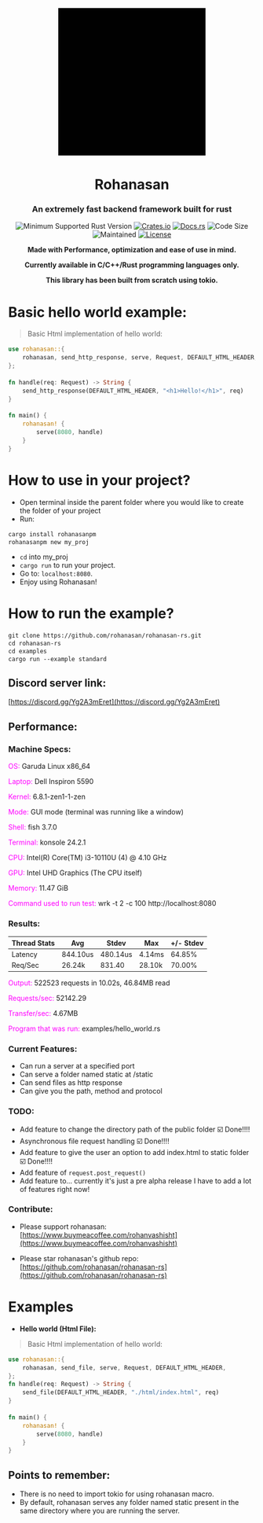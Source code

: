<div align="center">
    
<img width="300" src="https://raw.githubusercontent.com/rohanasan/rohanasan-rs/main/docs/static/rohanasan.webp"/>

# Rohanasan 

### An extremely fast backend framework built for rust

![Minimum Supported Rust Version](https://img.shields.io/badge/rustc-1.2+-ab6000.svg)
[![Crates.io](https://img.shields.io/crates/v/rohanasan.svg)](https://crates.io/crates/rohanasan)
[![Docs.rs](https://docs.rs/rohanasan/badge.svg)](https://docs.rs/rohanasan)
![Code Size](https://img.shields.io/github/languages/code-size/rohanasan/rohanasan-rs)
![Maintained](https://img.shields.io/maintenance/yes/2024?style=flat-square)
[![License](https://img.shields.io/crates/l/rohanasan.svg)](https://opensource.org/licenses/MIT)

</div>

<div align="center">

**Made with Performance, optimization and ease of use in mind.**

**Currently available in C/C++/Rust programming languages only.**

**This library has been built from scratch using tokio.**

</div>

# Basic hello world example:
> Basic Html implementation of hello world:
```rust
use rohanasan::{
    rohanasan, send_http_response, serve, Request, DEFAULT_HTML_HEADER,
};

fn handle(req: Request) -> String {
    send_http_response(DEFAULT_HTML_HEADER, "<h1>Hello!</h1>", req)
}

fn main() {
    rohanasan! {
        serve(8080, handle)
    }
}
```
# How to use in your project?
- Open terminal inside the parent folder where you would like to create the folder of your project
- Run:
```shell
cargo install rohanasanpm
rohanasanpm new my_proj
```
- `cd` into my_proj
- `cargo run` to run your project.
- Go to: `localhost:8080`.
- Enjoy using Rohanasan!

# How to run the example?
```shell
git clone https://github.com/rohanasan/rohanasan-rs.git
cd rohanasan-rs
cd examples
cargo run --example standard
```

## Discord server link:
[https://discord.gg/Yg2A3mEret](https://discord.gg/Yg2A3mEret)

## Performance:
### Machine Specs:
<span style="color: magenta;">OS:</span> Garuda Linux x86_64

<span style="color: magenta;">Laptop:</span> Dell Inspiron 5590

<span style="color: magenta;">Kernel:</span> 6.8.1-zen1-1-zen

<span style="color: magenta;">Mode:</span> GUI mode (terminal was running like a window)

<span style="color: magenta;">Shell:</span> fish 3.7.0

<span style="color: magenta;">Terminal:</span> konsole 24.2.1

<span style="color: magenta;">CPU:</span> Intel(R) Core(TM) i3-10110U (4) @ 4.10 GHz

<span style="color: magenta;">GPU:</span> Intel UHD Graphics (The CPU itself)


<span style="color: magenta;">Memory:</span> 11.47 GiB


<span style="color: magenta;">Command used to run test:</span> wrk -t 2 -c 100 http://localhost:8080

### Results:
| Thread Stats | Avg      | Stdev    | Max    | +/- Stdev |
|--------------|----------|----------|--------|-----------|
| Latency      | 844.10us | 480.14us | 4.14ms | 64.85%    |
| Req/Sec      | 26.24k   | 831.40   | 28.10k | 70.00%    |

<span style="color: magenta;">Output:</span> 522523 requests in 10.02s, 46.84MB read

<span style="color: magenta;">Requests/sec:</span> 52142.29

<span style="color: magenta;">Transfer/sec:</span> 4.67MB

<span style="color: magenta;">Program that was run: </span> examples/hello_world.rs

### Current Features:
- Can run a server at a specified port
- Can serve a folder named static at /static
- Can send files as http response
- Can give you the path, method and protocol
### TODO:
- Add feature to change the directory path of the public folder ☑️ Done!!!!
- Asynchronous file request handling ☑️ Done!!!!
- Add feature to give the user an option to add index.html to static folder ☑️ Done!!!!
- Add feature of `request.post_request()`
- Add feature to... currently it's just a pre alpha release I have to add a lot of features right now!

### Contribute:
- Please support rohanasan:
[https://www.buymeacoffee.com/rohanvashisht](https://www.buymeacoffee.com/rohanvashisht)

- Please star rohanasan's github repo:
[https://github.com/rohanasan/rohanasan-rs](https://github.com/rohanasan/rohanasan-rs)

# Examples

- **Hello world (Html File):**
> Basic Html implementation of hello world:
```rust
use rohanasan::{
    rohanasan, send_file, serve, Request, DEFAULT_HTML_HEADER,
};
fn handle(req: Request) -> String {
    send_file(DEFAULT_HTML_HEADER, "./html/index.html", req)
}

fn main() {
    rohanasan! {
        serve(8080, handle)
    }
}
```
## Points to remember:
- There is no need to import tokio for using rohanasan macro.
- By default, rohanasan serves any folder named static present in the same directory where you are running the server.

